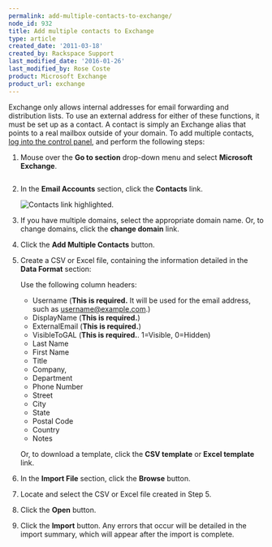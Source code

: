 ```yaml
---
permalink: add-multiple-contacts-to-exchange/
node_id: 932
title: Add multiple contacts to Exchange
type: article
created_date: '2011-03-18'
created_by: Rackspace Support
last_modified_date: '2016-01-26'
last_modified_by: Rose Coste
product: Microsoft Exchange
product_url: exchange
---
```


Exchange only allows internal addresses for email forwarding and
distribution lists. To use an external address for either of these
functions, it must be set up as a contact. A contact is simply an
Exchange alias that points to a real mailbox outside of your domain. To
add multiple contacts, [log into the control
panel](https://apps.rackspace.com/?cp), and perform the following
steps:

1. Mouse over the **Go to section** drop-down menu and select
   **Microsoft Exchange**.

   <img src="http://www.rackspace.com/apps/support/media/cpnavme.gif" alt="" />

2. In the **Email Accounts** section, click the **Contacts** link.

   <img src="http://www.rackspace.com/apps/support/media/cp_me_editcontact_002.GIF" alt="Contacts link highlighted." />

3. If you have multiple domains, select the appropriate domain name.
   Or, to change domains, click the **change domain** link.

4. Click the **Add Multiple Contacts** button.

5. Create a CSV or Excel file, containing the information detailed in
   the **Data Format** section:

   Use the following column headers:

   - Username (**This is required.** It will be used for the email address, such as username@example.com.)
   - DisplayName (**This is required.**)
   - ExternalEmail (**This is required.**)
   - VisibleToGAL (**This is required.**. 1=Visible, 0=Hidden)
   - Last Name
   - First Name
   - Title
   - Company,
   - Department
   - Phone Number
   - Street
   - City
   - State
   - Postal Code
   - Country
   - Notes

   Or, to download a template, click the **CSV template** or **Excel
   template** link.

6. In the **Import File** section, click the **Browse** button.

7.  Locate and select the CSV or Excel file created in Step 5.

8.  Click the **Open** button.

9.  Click the **Import** button. Any errors that occur will be detailed
    in the import summary, which will appear after the import
    is complete.
